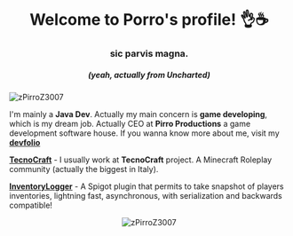 <h1 align="center">Welcome to Porro's profile! 👌☕</h1>
<h3 align="center">sic parvis magna.</h1>
<h5 align="center">(yeah, actually from Uncharted)</h5>

<p align="left"> <img src="https://komarev.com/ghpvc/?username=zPirroZ3007" alt="zPirroZ3007" /> </p>

I'm mainly a **Java Dev**. Actually my main concern is **game developing**, which is my dream job.
Actually CEO at **Pirro Productions** a game development software house.
If you wanna know more about me, visit my [**devfolio**](https://www.pirro.me)

[**TecnoCraft**](https://github.com/TecnoCraftNet) - I usually work at **TecnoCraft** project. A Minecraft Roleplay community (actually the biggest in Italy).

[**InventoryLogger**](https://github.com/zPirroZ3007/InventoryLogger) - A Spigot plugin that permits to take snapshot of players inventories, lightning fast, asynchronous, with serialization and backwards compatible!


<p align="center"><img src="https://github-readme-stats.vercel.app/api?username=zPirroZ3007&show_icons=true&count_private=true" alt="zPirroZ3007" /></p>
